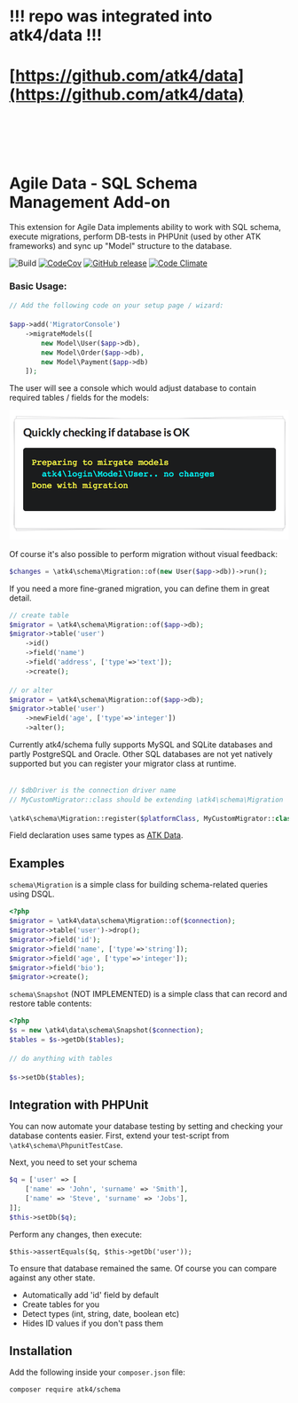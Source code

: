 # !!! repo was integrated into atk4/data !!!

# [https://github.com/atk4/data](https://github.com/atk4/data)

<br><br><br><br>

# Agile Data - SQL Schema Management Add-on

This extension for Agile Data implements ability to work with SQL schema, execute migrations, perform DB-tests in PHPUnit (used by other ATK frameworks) and sync up "Model" structure to the database.

![Build](https://github.com/atk4/schema/workflows/Unit%20Testing/badge.svg)
[![CodeCov](https://codecov.io/gh/atk4/schema/branch/develop/graph/badge.svg)](https://codecov.io/gh/atk4/schema)
[![GitHub release](https://img.shields.io/github/release/atk4/schema.svg)](CHANGELOG.md)
[![Code Climate](https://codeclimate.com/github/atk4/schema/badges/gpa.svg)](https://codeclimate.com/github/atk4/schema)


### Basic Usage:

``` php
// Add the following code on your setup page / wizard:

$app->add('MigratorConsole')
    ->migrateModels([
        new Model\User($app->db), 
        new Model\Order($app->db),
        new Model\Payment($app->db)
    ]);
```

The user will see a console which would adjust database to contain required tables / fields for the models:

![migrator-console](docs/migrator-console.png)

Of course it's also possible to perform migration without visual feedback:

``` php
$changes = \atk4\schema\Migration::of(new User($app->db))->run();
```

If you need a more fine-graned migration, you can define them in great detail.

``` php
// create table
$migrator = \atk4\schema\Migration::of($app->db);
$migrator->table('user')
    ->id()
    ->field('name')
    ->field('address', ['type'=>'text']);
    ->create();

// or alter
$migrator = \atk4\schema\Migration::of($app->db);
$migrator->table('user')
    ->newField('age', ['type'=>'integer'])
    ->alter();
```

Currently atk4/schema fully supports MySQL and SQLite databases and partly PostgreSQL and Oracle.
Other SQL databases are not yet natively supported but you can register your migrator class at runtime.

``` php

// $dbDriver is the connection driver name
// MyCustomMigrator::class should be extending \atk4\schema\Migration

\atk4\schema\Migration::register($platformClass, MyCustomMigrator::class);

```

Field declaration uses same types as [ATK Data](https://github.com/atk4/data).

## Examples

`schema\Migration` is a simple class for building schema-related
queries using DSQL.

``` php
<?php
$migrator = \atk4\data\schema\Migration::of($connection);
$migrator->table('user')->drop();
$migrator->field('id');
$migrator->field('name', ['type'=>'string']);
$migrator->field('age', ['type'=>'integer']);
$migrator->field('bio');
$migrator->create();
```

`schema\Snapshot` (NOT IMPLEMENTED) is a simple class that can record and restore
table contents:

``` php
<?php
$s = new \atk4\data\schema\Snapshot($connection);
$tables = $s->getDb($tables);

// do anything with tables

$s->setDb($tables);
```

## Integration with PHPUnit

You can now automate your database testing by setting and checking your
database contents easier. First, extend your test-script from
`\atk4\schema\PhpunitTestCase`. 

Next, you need to set your schema

``` php
$q = ['user' => [
    ['name' => 'John', 'surname' => 'Smith'],
    ['name' => 'Steve', 'surname' => 'Jobs'],
]];
$this->setDb($q);
```

Perform any changes, then execute:

```
$this->assertEquals($q, $this->getDb('user'));
```

To ensure that database remained the same. Of course you can compare
against any other state. 

- Automatically add 'id' field by default
- Create tables for you
- Detect types (int, string, date, boolean etc)
- Hides ID values if you don't pass them

## Installation

Add the following inside your `composer.json` file:

``` console
composer require atk4/schema
```

